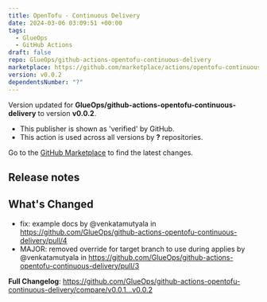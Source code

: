 ```yaml
---
title: OpenTofu - Continuous Delivery
date: 2024-03-06 03:09:51 +00:00
tags:
  - GlueOps
  - GitHub Actions
draft: false
repo: GlueOps/github-actions-opentofu-continuous-delivery
marketplace: https://github.com/marketplace/actions/opentofu-continuous-delivery
version: v0.0.2
dependentsNumber: "?"
---
```



Version updated for **GlueOps/github-actions-opentofu-continuous-delivery** to version **v0.0.2**.
- This publisher is shown as 'verified' by GitHub.
- This action is used across all versions by **?** repositories.

Go to the [GitHub Marketplace](https://github.com/marketplace/actions/opentofu-continuous-delivery) to find the latest changes.

## Release notes

## What's Changed
* fix: example docs by @venkatamutyala in https://github.com/GlueOps/github-actions-opentofu-continuous-delivery/pull/4
* MAJOR: removed override for target branch to use during applies by @venkatamutyala in https://github.com/GlueOps/github-actions-opentofu-continuous-delivery/pull/3


**Full Changelog**: https://github.com/GlueOps/github-actions-opentofu-continuous-delivery/compare/v0.0.1...v0.0.2

